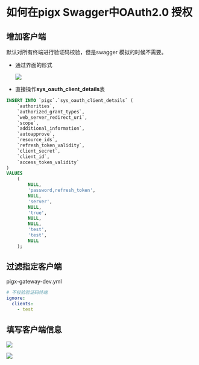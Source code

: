 # 如何在pigx Swagger中OAuth2.0 授权

## 增加客户端

默认对所有终端进行验证码校验，但是swagger 模拟的时候不需要。

- 通过界面的形式

  ![](http://obq1lvsd9.bkt.clouddn.com/20180725132807.png)

- 直接操作**sys_oauth_client_details**表

```sql
INSERT INTO `pigx`.`sys_oauth_client_details` (
	`authorities`,
	`authorized_grant_types`,
	`web_server_redirect_uri`,
	`scope`,
	`additional_information`,
	`autoapprove`,
	`resource_ids`,
	`refresh_token_validity`,
	`client_secret`,
	`client_id`,
	`access_token_validity`
)
VALUES
	(
		NULL,
		'password,refresh_token',
		NULL,
		'server',
		NULL,
		'true',
		NULL,
		NULL,
		'test',
		'test',
		NULL
	);
```

## 过滤指定客户端

pigx-gateway-dev.yml

```yml
# 不校验验证码终端
ignore:
  clients:
    - test
```

## 填写客户端信息

![](http://obq1lvsd9.bkt.clouddn.com/20180725133119.png)

![](http://obq1lvsd9.bkt.clouddn.com/20180725133206.png)